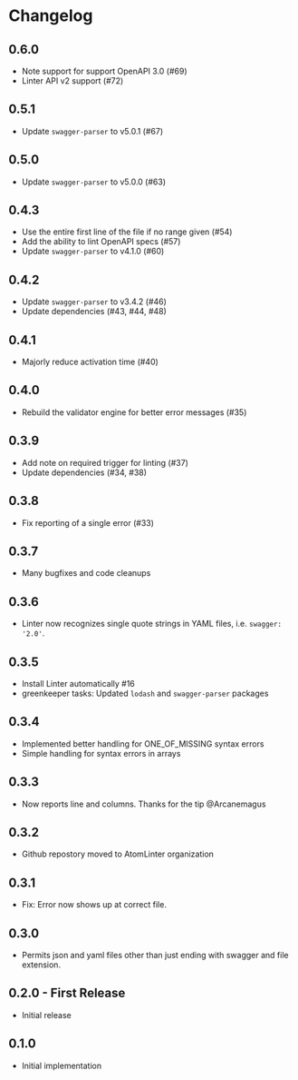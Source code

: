 # Changelog

## 0.6.0

*   Note support for support OpenAPI 3.0 (#69)
*   Linter API v2 support (#72)

## 0.5.1

*   Update `swagger-parser` to v5.0.1 (#67)

## 0.5.0

*   Update `swagger-parser` to v5.0.0 (#63)

## 0.4.3

*   Use the entire first line of the file if no range given (#54)
*   Add the ability to lint OpenAPI specs (#57)
*   Update `swagger-parser` to v4.1.0 (#60)

## 0.4.2

*   Update `swagger-parser` to v3.4.2 (#46)
*   Update dependencies (#43, #44, #48)

## 0.4.1

*   Majorly reduce activation time (#40)

## 0.4.0

*   Rebuild the validator engine for better error messages (#35)

## 0.3.9

*   Add note on required trigger for linting (#37)
*   Update dependencies (#34, #38)

## 0.3.8

*   Fix reporting of a single error (#33)

## 0.3.7

*   Many bugfixes and code cleanups

## 0.3.6

*   Linter now recognizes single quote strings in YAML files, i.e.
    `swagger: '2.0'`.

## 0.3.5

*   Install Linter automatically #16
*   greenkeeper tasks: Updated `lodash` and `swagger-parser` packages

## 0.3.4

*   Implemented better handling for ONE_OF_MISSING syntax errors
*   Simple handling for syntax errors in arrays

## 0.3.3

*   Now reports line and columns. Thanks for the tip @Arcanemagus

## 0.3.2

*   Github repostory moved to AtomLinter organization

## 0.3.1

*   Fix: Error now shows up at correct file.

## 0.3.0

*   Permits json and yaml files other than just ending with swagger and file
    extension.

## 0.2.0 - First Release

*   Initial release

## 0.1.0

*   Initial implementation
